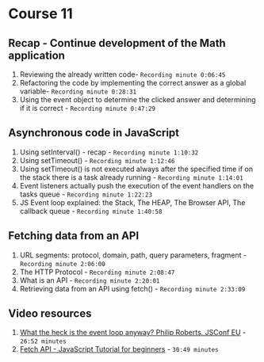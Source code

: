 # Course 11

## Recap - Continue development of the Math application
1. Reviewing the already written code- `Recording minute 0:06:45`
2. Refactoring the code by implementing the correct answer as a global variable- `Recording minute 0:28:31`
2. Using the event object to determine the clicked answer and determining if it is correct - `Recording minute 0:47:29`

## Asynchronous code in JavaScript
1. Using setInterval() - recap - `Recording minute 1:10:32`
2. Using setTimeout() - `Recording minute 1:12:46`
3. Using setTimeout() is not executed always after the specified time if on the stack there is a task already running - `Recording minute 1:14:01`
4. Event listeners actually push the execution of the event handlers on the tasks queue - `Recording minute 1:22:23`
5. JS Event loop explained: the Stack, The HEAP, The Browser API, The callback queue - `Recording minute 1:40:58`

## Fetching data from an API
1. URL segments: protocol, domain, path, query parameters, fragment  - `Recording minute 2:06:00`
2. The HTTP Protocol - `Recording minute 2:08:47`
3. What is an API - `Recording minute 2:20:01`
4. Retrieving data from an API using fetch() - `Recording minute 2:33:09`

## Video resources
1. [What the heck is the event loop anyway? Philip Roberts, JSConf EU](https://youtu.be/8aGhZQkoFbQ?si=HYCZfljzKz1RZ3Z8) - `26:52 minutes`
2. [Fetch API - JavaScript Tutorial for beginners](https://youtu.be/ubw2hdQIl4E?si=bXoPb3LthgkQf_t_) - `30:49 minutes`